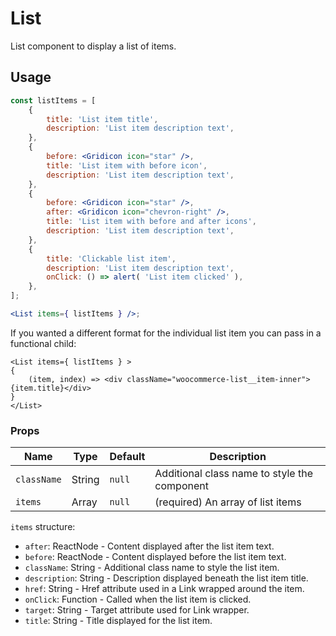 # List

List component to display a list of items.

## Usage

```jsx
const listItems = [
	{
		title: 'List item title',
		description: 'List item description text',
	},
	{
		before: <Gridicon icon="star" />,
		title: 'List item with before icon',
		description: 'List item description text',
	},
	{
		before: <Gridicon icon="star" />,
		after: <Gridicon icon="chevron-right" />,
		title: 'List item with before and after icons',
		description: 'List item description text',
	},
	{
		title: 'Clickable list item',
		description: 'List item description text',
		onClick: () => alert( 'List item clicked' ),
	},
];

<List items={ listItems } />;
```

If you wanted a different format for the individual list item you can pass in a functional child:

```
<List items={ listItems } >
{
	(item, index) => <div className="woocommerce-list__item-inner">{item.title}</div>
}
</List>
```

### Props

| Name        | Type   | Default | Description                                  |
| ----------- | ------ | ------- | -------------------------------------------- |
| `className` | String | `null`  | Additional class name to style the component |
| `items`     | Array  | `null`  | (required) An array of list items            |

`items` structure:

-   `after`: ReactNode - Content displayed after the list item text.
-   `before`: ReactNode - Content displayed before the list item text.
-   `className`: String - Additional class name to style the list item.
-   `description`: String - Description displayed beneath the list item title.
-   `href`: String - Href attribute used in a Link wrapped around the item.
-   `onClick`: Function - Called when the list item is clicked.
-   `target`: String - Target attribute used for Link wrapper.
-   `title`: String - Title displayed for the list item.
